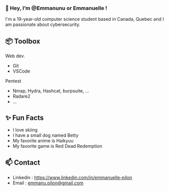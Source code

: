 ### 👋 Hey, I’m @Emmanunu or Emmanuelle !

  I'm a 19-year-old computer science student based in Canada, Quebec and I am passionate about cybersecurity.

## 📦 Toolbox
Web dev.
  - Git
  - VSCode

Pentest
  - Nmap, Hydra, Hashcat, burpsuite, ...
  - Radare2
  - ...
    
## ✨ Fun Facts 
  - I love skiing
  - I have a small dog named Betty
  - My favorite anime is Haikyuu
  - My favorite game is Red Dead Redemption

## 📫 Contact
  - Linkedin : https://www.linkedin.com/in/emmanuelle-pilon
  - Email : emmanu.pilon@gmail.com
<!---
Emmanunu/Emmanunu is a ✨ special ✨ repository because its `README.md` (this file) appears on your GitHub profile.
You can click the Preview link to take a look at your changes.
--->
